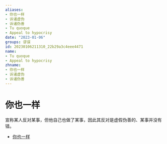 ```yaml
---
aliases:
- 你也一样
- 诉诸虚伪
- 诉诸伪善
- Tu quoque
- Appeal to hypocrisy
date: "2023-01-06"
groups: 谬误
id: 20230106211310_22b29a3c4eee4471
name:
- Tu quoque
- Appeal to hypocrisy
zhname:
- 你也一样
- 诉诸虚伪
- 诉诸伪善
---
```


# 你也一样

宣称某人反对某事，但他自己也做了某事，因此其反对是虚假伪善的、某事并没有错。

* [你也一样](https://zh.wikipedia.org/wiki/%E4%BD%A0%E4%B9%9F%E4%B8%80%E6%A8%A3)
